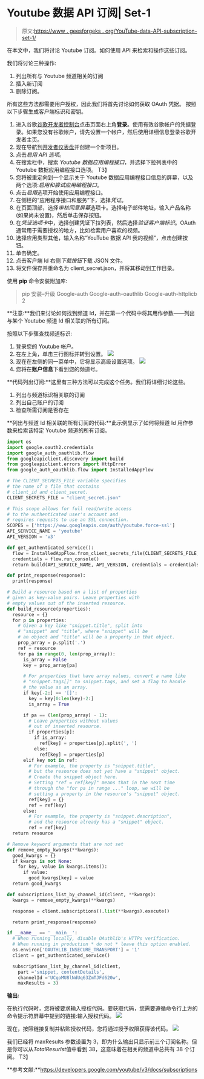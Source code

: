 # Youtube 数据 API 订阅| Set-1

> 原文:[https://www . geesforgeks . org/YouTube-data-API-subscription-set-1/](https://www.geeksforgeeks.org/youtube-data-api-subscription-set-1/)

在本文中，我们将讨论 Youtube 订阅。如何使用 API 来检索和操作这些订阅。

我们将讨论三种操作:

1.  列出所有与 Youtube 频道相关的订阅
2.  插入新订阅
3.  删除订阅。

所有这些方法都需要用户授权，因此我们将首先讨论如何获取 OAuth 凭据。
按照以下步骤生成客户端标识和密钥。

1.  进入谷歌[谷歌开发者控制台](https://developers.google.com/)点击页面右上角**登录**。使用有效谷歌帐户的凭据登录。如果您没有谷歌帐户，请先设置一个帐户，然后使用详细信息登录谷歌开发者主页。
2.  现在导航到[开发者仪表盘](https://console.developers.google.com/apis/credentials?project=norse-strata-223521)并创建一个新项目。
3.  点击*启用 API 选项*。
4.  在搜索栏中，搜索 *Youtube 数据应用编程接口*，并选择下拉列表中的 Youtube 数据应用编程接口选项。
    T3】
5.  您将被重定向到一个显示关于 Youtube 数据应用编程接口信息的屏幕，以及两个选项:*启用和尝试应用编程接口*。
6.  点击*启用*选项开始使用应用编程接口。
7.  在侧栏的“应用程序接口和服务”下，选择*凭证*。
8.  在页面顶部，选择*审核同意屏幕*选项卡。选择电子邮件地址，输入产品名称(如果尚未设置)，然后单击保存按钮。
9.  在*凭证选项卡*中，选择创建凭证下拉列表，然后选择*验证客户端标识*。OAuth 通常用于需要授权的地方，比如检索用户喜欢的视频。
10.  选择应用类型其他，输入名称“YouTube 数据 API 我的视频”，点击创建按钮。
11.  单击确定。
12.  点击客户端 Id 右侧*下载按钮*下载 JSON 文件。
13.  将文件保存并重命名为 client_secret.json，并将其移动到工作目录。

使用 **pip** 命令安装附加库:

> pip 安装–升级 Google-auth Google-auth-oauthlib Google-auth-httplicb 2

**注意:**我们来讨论如何找到频道 Id，并在第一个代码中将其用作参数——列出与某个 Youtube 频道 Id 相关联的所有订阅。

按照以下步骤查找频道标识:

1.  登录您的 Youtube 帐户。
2.  在左上角，单击三行图标并转到设置。
    ![](img/61be6afba50273b75f0883f8c4f3b9c8.png)
3.  现在在左侧的同一菜单中，它将显示高级设置选项。
    ![](img/1ddcdf4fdecd9d058a7bee7f3214b9a7.png)
4.  您将在**账户信息**下看到您的频道号。

**代码列出订阅:**这里有三种方法可以完成这个任务。我们将详细讨论这些。

1.  列出与频道标识相关联的订阅
2.  列出自己账户的订阅
3.  检查所需订阅是否存在

**列出与频道 Id 相关联的所有订阅的代码:**此示例显示了如何将频道 Id 用作参数来检索该特定 Youtube 频道的所有订阅。

```py
import os
import google.oauth2.credentials
import google_auth_oauthlib.flow
from googleapiclient.discovery import build
from googleapiclient.errors import HttpError
from google_auth_oauthlib.flow import InstalledAppFlow

# The CLIENT_SECRETS_FILE variable specifies 
# the name of a file that contains
# client_id and client_secret.
CLIENT_SECRETS_FILE = "client_secret.json"

# This scope allows for full read/write access 
# to the authenticated user's account and 
# requires requests to use an SSL connection.
SCOPES = ['https://www.googleapis.com/auth/youtube.force-ssl']
API_SERVICE_NAME = 'youtube'
API_VERSION = 'v3'

def get_authenticated_service():
  flow = InstalledAppFlow.from_client_secrets_file(CLIENT_SECRETS_FILE, SCOPES)
  credentials = flow.run_console()
  return build(API_SERVICE_NAME, API_VERSION, credentials = credentials)

def print_response(response):
  print(response)

# Build a resource based on a list of properties
# given as key-value pairs. Leave properties with
# empty values out of the inserted resource.
def build_resource(properties):
  resource = {}
  for p in properties:
    # Given a key like "snippet.title", split into
    # "snippet" and "title", where "snippet" will be
    # an object and "title" will be a property in that object.
    prop_array = p.split('.')
    ref = resource
    for pa in range(0, len(prop_array)):
      is_array = False
      key = prop_array[pa]

      # For properties that have array values, convert a name like
      # "snippet.tags[]" to snippet.tags, and set a flag to handle
      # the value as an array.
      if key[-2:] == '[]':
        key = key[0:len(key)-2:]
        is_array = True

      if pa == (len(prop_array) - 1):
        # Leave properties without values
        # out of inserted resource.
        if properties[p]:
          if is_array:
            ref[key] = properties[p].split(', ')
          else:
            ref[key] = properties[p]
      elif key not in ref:
        # For example, the property is "snippet.title", 
        # but the resource does not yet have a "snippet" object.
        # Create the snippet object here.
        # Setting "ref = ref[key]" means that in the next time
        # through the "for pa in range ..." loop, we will be 
        # setting a property in the resource's "snippet" object.
        ref[key] = {}
        ref = ref[key]
      else:
        # For example, the property is "snippet.description",
        # and the resource already has a "snippet" object.
        ref = ref[key]
  return resource

# Remove keyword arguments that are not set
def remove_empty_kwargs(**kwargs):
  good_kwargs = {}
  if kwargs is not None:
    for key, value in kwargs.items():
      if value:
        good_kwargs[key] = value
  return good_kwargs

def subscriptions_list_by_channel_id(client, **kwargs):
  kwargs = remove_empty_kwargs(**kwargs)

  response = client.subscriptions().list(**kwargs).execute()

  return print_response(response)

if __name__ == '__main__':
  # When running locally, disable OAuthlib's HTTPs verification. 
  # When running in production * do not * leave this option enabled.
  os.environ['OAUTHLIB_INSECURE_TRANSPORT'] = '1'
  client = get_authenticated_service()

  subscriptions_list_by_channel_id(client,
    part ='snippet, contentDetails',
    channelId ='UCqoMU8lNdUq63ZmTJFd620w',
    maxResults = 3)
```

**输出:**

在执行代码时，您将被要求输入授权代码。要获取代码，您需要遵循命令行上方的命令提示符屏幕中提到的链接:输入授权代码。
![](img/42a20b417b35e69dea182f95f06d894e.png)

现在，按照链接复制并粘贴授权代码，您将通过授予权限获得该代码。
![](img/86acd044c3af7c5684345ac1414dfb9a.png)

我们已经将 maxResults 参数设置为 3，即为什么输出只显示前三个订阅名称。但是你可以从*TotalResurlst*值中看到 38，这意味着在相关的频道中总共有 38 个订阅。
T3】

**参考文献:**https://developers.google.com/youtube/v3/docs/subscriptions
